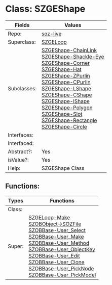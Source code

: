 
# Class:	SZGEShape

| Fields | Values |
| --------- | --------- |
| Repo: | [soz-live](/repos/soz-live.html) |
| Superclass: | [SZGELoop](SZGELoop.html) |
| Subclasses: | [SZGEShape-ChainLink](SZGEShape-ChainLink.html) <br> [SZGEShape-Shackle-Eye](SZGEShape-Shackle-Eye.html) <br> [SZGEShape-Corner](SZGEShape-Corner.html) <br> [SZGEShape-Hat](SZGEShape-Hat.html) <br> [SZGEShape-ZPurlin](SZGEShape-ZPurlin.html) <br> [SZGEShape-CPurlin](SZGEShape-CPurlin.html) <br> [SZGEShape-LShape](SZGEShape-LShape.html) <br> [SZGEShape-CShape](SZGEShape-CShape.html) <br> [SZGEShape-IShape](SZGEShape-IShape.html) <br> [SZGEShape-Polygon](SZGEShape-Polygon.html) <br> [SZGEShape-Slot](SZGEShape-Slot.html) <br> [SZGEShape-Rectangle](SZGEShape-Rectangle.html) <br> [SZGEShape-Circle](SZGEShape-Circle.html) |
| Interfaces: |  |
| Interfaced: |  |
| Abstract?: | Yes |
| isValue?: | Yes |
| Help: | SZGEShape Class |


## Functions:

| Types | Functions |
| --------- | --------- |
| Class: |  |
| Super: | [SZGELoop-Make](SZGELoop.html) <br> [SZOBObject->SOZFile](SZOBObject.html) <br> [SZOBBase-User_Select](SZOBBase.html) <br> [SZOBBase-User_Make](SZOBBase.html) <br> [SZOBBase-User_Method](SZOBBase.html) <br> [SZOBBase-User_ObjectKey](SZOBBase.html) <br> [SZOBBase-User_Edit](SZOBBase.html) <br> [SZOBBase-User_Clone](SZOBBase.html) <br> [SZOBBase-User_PickNode](SZOBBase.html) <br> [SZOBBase-User_PickModel](SZOBBase.html) |



